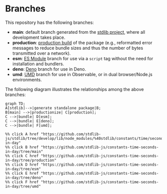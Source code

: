 <!--

@license Apache-2.0

Copyright (c) 2022 The Stdlib Authors.

Licensed under the Apache License, Version 2.0 (the "License");
you may not use this file except in compliance with the License.
You may obtain a copy of the License at

    http://www.apache.org/licenses/LICENSE-2.0

Unless required by applicable law or agreed to in writing, software
distributed under the License is distributed on an "AS IS" BASIS,
WITHOUT WARRANTIES OR CONDITIONS OF ANY KIND, either express or implied.
See the License for the specific language governing permissions and
limitations under the License.

-->

# Branches

This repository has the following branches:

-   **main**: default branch generated from the [stdlib project][stdlib-url], where all development takes place.
-   **production**: [production build][production-url] of the package (e.g., reformatted error messages to reduce bundle sizes and thus the number of bytes transmitted over a network).
-   **esm**: [ES Module][esm-url] branch for use via a `script` tag without the need for installation and bundlers.
-   **deno**: [Deno][deno-url] branch for use in Deno.
-   **umd**: [UMD][umd-url] branch for use in Observable, or in dual browser/Node.js environments.

The following diagram illustrates the relationships among the above branches:

```mermaid
graph TD;
A[stdlib]-->|generate standalone package|B;
B[main] -->|productionize| C[production];
C -->|bundle| D[esm];
C -->|bundle| E[deno];
C -->|bundle| F[umd];

%% click A href "https://github.com/stdlib-js/stdlib/tree/develop/lib/node_modules/%40stdlib/constants/time/seconds-in-day"
%% click B href "https://github.com/stdlib-js/constants-time-seconds-in-day/tree/main"
%% click C href "https://github.com/stdlib-js/constants-time-seconds-in-day/tree/production"
%% click D href "https://github.com/stdlib-js/constants-time-seconds-in-day/tree/esm"
%% click E href "https://github.com/stdlib-js/constants-time-seconds-in-day/tree/deno"
%% click F href "https://github.com/stdlib-js/constants-time-seconds-in-day/tree/umd"
```

[stdlib-url]: https://github.com/stdlib-js/stdlib/tree/develop/lib/node_modules/%40stdlib/constants/time/seconds-in-day
[production-url]: https://github.com/stdlib-js/constants-time-seconds-in-day/tree/production
[deno-url]: https://github.com/stdlib-js/constants-time-seconds-in-day/tree/deno
[umd-url]: https://github.com/stdlib-js/constants-time-seconds-in-day/tree/umd
[esm-url]: https://github.com/stdlib-js/constants-time-seconds-in-day/tree/esm